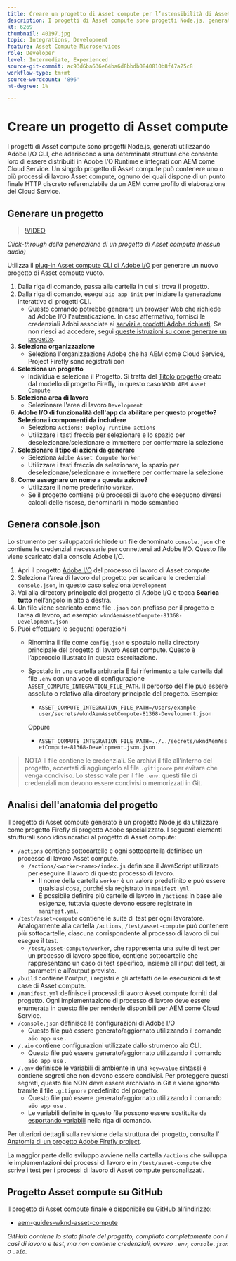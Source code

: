 ```yaml
---
title: Creare un progetto di Asset compute per l’estensibilità di Asset compute
description: I progetti di Asset compute sono progetti Node.js, generati utilizzando Adobe I/O CLI, che aderiscono a una determinata struttura e consentono di implementarli in Adobe I/O Runtime e di integrarli con AEM come Cloud Service.
kt: 6269
thumbnail: 40197.jpg
topic: Integrations, Development
feature: Asset Compute Microservices
role: Developer
level: Intermediate, Experienced
source-git-commit: ac93d6ba636e64ba6d8bbdb0840810b8f47a25c8
workflow-type: tm+mt
source-wordcount: '896'
ht-degree: 1%

---
```



# Creare un progetto di Asset compute

I progetti di Asset compute sono progetti Node.js, generati utilizzando Adobe I/O CLI, che aderiscono a una determinata struttura che consente loro di essere distribuiti in Adobe I/O Runtime e integrati con AEM come Cloud Service. Un singolo progetto di Asset compute può contenere uno o più processi di lavoro Asset compute, ognuno dei quali dispone di un punto finale HTTP discreto referenziabile da un AEM come profilo di elaborazione del Cloud Service.

## Generare un progetto

>[!VIDEO](https://video.tv.adobe.com/v/40197/?quality=12&learn=on)

_Click-through della generazione di un progetto di Asset compute (nessun audio)_

Utilizza il [plug-in Asset compute CLI di Adobe I/O](../set-up/development-environment.md#aio-cli) per generare un nuovo progetto di Asset compute vuoto.

1. Dalla riga di comando, passa alla cartella in cui si trova il progetto.
1. Dalla riga di comando, esegui `aio app init` per iniziare la generazione interattiva di progetti CLI.
   + Questo comando potrebbe generare un browser Web che richiede ad Adobe I/O l&#39;autenticazione. In caso affermativo, fornisci le credenziali Adobi associate ai [servizi e prodotti Adobe richiesti](../set-up/accounts-and-services.md). Se non riesci ad accedere, segui [queste istruzioni su come generare un progetto](https://www.adobe.io/project-firefly/docs/getting_started/first_app/#42-developer-is-not-logged-in-as-enterprise-organization-user).
1. __Seleziona organizzazione__
   + Seleziona l&#39;organizzazione Adobe che ha AEM come Cloud Service, Project Firefly sono registrati con
1. __Seleziona un progetto__
   + Individua e seleziona il Progetto. Si tratta del [Titolo progetto](../set-up/firefly.md) creato dal modello di progetto Firefly, in questo caso `WKND AEM Asset Compute`
1. __Seleziona area di lavoro__
   + Selezionare l&#39;area di lavoro `Development`
1. __Adobe I/O di funzionalità dell&#39;app da abilitare per questo progetto? Seleziona i componenti da includere__
   + Seleziona `Actions: Deploy runtime actions`
   + Utilizzare i tasti freccia per selezionare e lo spazio per deselezionare/selezionare e immettere per confermare la selezione
1. __Selezionare il tipo di azioni da generare__
   + Seleziona `Adobe Asset Compute Worker`
   + Utilizzare i tasti freccia da selezionare, lo spazio per deselezionare/selezionare e immettere per confermare la selezione
1. __Come assegnare un nome a questa azione?__
   + Utilizzare il nome predefinito `worker`.
   + Se il progetto contiene più processi di lavoro che eseguono diversi calcoli delle risorse, denominarli in modo semantico

## Genera console.json

Lo strumento per sviluppatori richiede un file denominato `console.json` che contiene le credenziali necessarie per connettersi ad Adobe I/O. Questo file viene scaricato dalla console Adobe I/O.

1. Apri il progetto [Adobe I/O](https://console.adobe.io) del processo di lavoro di Asset compute
1. Seleziona l’area di lavoro del progetto per scaricare le credenziali `console.json`, in questo caso seleziona `Development`
1. Vai alla directory principale del progetto di Adobe I/O e tocca __Scarica tutto__ nell’angolo in alto a destra.
1. Un file viene scaricato come file `.json` con prefisso per il progetto e l’area di lavoro, ad esempio: `wkndAemAssetCompute-81368-Development.json`
1. Puoi effettuare le seguenti operazioni
   + Rinomina il file come `config.json` e spostalo nella directory principale del progetto di lavoro Asset compute. Questo è l’approccio illustrato in questa esercitazione.
   + Spostalo in una cartella arbitraria E fai riferimento a tale cartella dal file `.env` con una voce di configurazione `ASSET_COMPUTE_INTEGRATION_FILE_PATH`. Il percorso del file può essere assoluto o relativo alla directory principale del progetto. Esempio:
      + `ASSET_COMPUTE_INTEGRATION_FILE_PATH=/Users/example-user/secrets/wkndAemAssetCompute-81368-Development.json`

      Oppure
      + `ASSET_COMPUTE_INTEGRATION_FILE_PATH=../../secrets/wkndAemAssetCompute-81368-Development.json.json`


> NOTA
> Il file contiene le credenziali. Se archivi il file all’interno del progetto, accertati di aggiungerlo al file `.gitignore` per evitare che venga condiviso. Lo stesso vale per il file `.env`: questi file di credenziali non devono essere condivisi o memorizzati in Git.

## Analisi dell&#39;anatomia del progetto

Il progetto di Asset compute generato è un progetto Node.js da utilizzare come progetto Firefly di progetto Adobe specializzato. I seguenti elementi strutturali sono idiosincratici al progetto di Asset compute:

+ `/actions` contiene sottocartelle e ogni sottocartella definisce un processo di lavoro Asset compute.
   + `/actions/<worker-name>/index.js` definisce il JavaScript utilizzato per eseguire il lavoro di questo processo di lavoro.
      + Il nome della cartella `worker` è un valore predefinito e può essere qualsiasi cosa, purché sia registrato in `manifest.yml`.
      + È possibile definire più cartelle di lavoro in `/actions` in base alle esigenze, tuttavia queste devono essere registrate in `manifest.yml`.
+ `/test/asset-compute` contiene le suite di test per ogni lavoratore. Analogamente alla cartella `/actions`, `/test/asset-compute` può contenere più sottocartelle, ciascuna corrispondente al processo di lavoro di cui esegue il test.
   + `/test/asset-compute/worker`, che rappresenta una suite di test per un processo di lavoro specifico, contiene sottocartelle che rappresentano un caso di test specifico, insieme all’input del test, ai parametri e all’output previsto.
+ `/build` contiene l&#39;output, i registri e gli artefatti delle esecuzioni di test case di Asset compute.
+ `/manifest.yml` definisce i processi di lavoro Asset compute forniti dal progetto. Ogni implementazione di processo di lavoro deve essere enumerata in questo file per renderle disponibili per AEM come Cloud Service.
+ `/console.json` definisce le configurazioni di Adobe I/O
   + Questo file può essere generato/aggiornato utilizzando il comando `aio app use` .
+ `/.aio` contiene configurazioni utilizzate dallo strumento aio CLI.
   + Questo file può essere generato/aggiornato utilizzando il comando `aio app use` .
+ `/.env` definisce le variabili di ambiente in una  `key=value` sintassi e contiene segreti che non devono essere condivisi. Per proteggere questi segreti, questo file NON deve essere archiviato in Git e viene ignorato tramite il file `.gitignore` predefinito del progetto.
   + Questo file può essere generato/aggiornato utilizzando il comando `aio app use` .
   + Le variabili definite in questo file possono essere sostituite da [esportando variabili](../deploy/runtime.md) nella riga di comando.

Per ulteriori dettagli sulla revisione della struttura del progetto, consulta l’ [Anatomia di un progetto Adobe Firefly project](https://www.adobe.io/project-firefly/docs/guides/).

La maggior parte dello sviluppo avviene nella cartella `/actions` che sviluppa le implementazioni dei processi di lavoro e in `/test/asset-compute` che scrive i test per i processi di lavoro di Asset compute personalizzati.

## Progetto Asset compute su GitHub

Il progetto di Asset compute finale è disponibile su GitHub all’indirizzo:

+ [aem-guides-wknd-asset-compute](https://github.com/adobe/aem-guides-wknd-asset-compute)

_GitHub contiene lo stato finale del progetto, compilato completamente con i casi di lavoro e test, ma non contiene credenziali, ovvero  `.env`,  `console.json` o  `.aio`._

